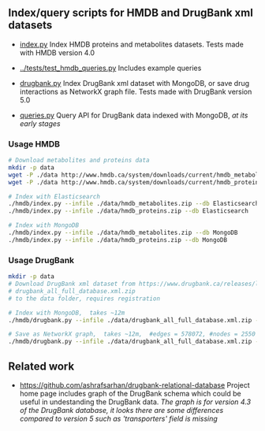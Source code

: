 
## Index/query scripts for HMDB and DrugBank xml datasets

* [index.py](index.py) Index HMDB proteins and metabolites datasets.
  Tests made with HMDB version 4.0

* [../tests/test_hmdb_queries.py](../tests/test_hmdb_queries.py)
  Includes example queries

* [drugbank.py](drugbank.py) Index DrugBank xml dataset with MongoDB,
  or save drug interactions as NetworkX graph file.
  Tests made with DrugBank version 5.0

* [queries.py](queries.py) Query API for DrugBank data indexed with MongoDB,
  _at its early stages_


### Usage HMDB

```bash
# Download metabolites and proteins data
mkdir -p data
wget -P ./data http://www.hmdb.ca/system/downloads/current/hmdb_metabolites.zip
wget -P ./data http://www.hmdb.ca/system/downloads/current/hmdb_proteins.zip

# Index with Elasticsearch
./hmdb/index.py --infile ./data/hmdb_metabolites.zip --db Elasticsearch
./hmdb/index.py --infile ./data/hmdb_proteins.zip --db Elasticsearch

# Index with MongoDB
./hmdb/index.py --infile ./data/hmdb_metabolites.zip --db MongoDB
./hmdb/index.py --infile ./data/hmdb_proteins.zip --db MongoDB
```


### Usage DrugBank

```bash
mkdir -p data
# Download DrugBank xml dataset from https://www.drugbank.ca/releases/latest,
# drugbank_all_full_database.xml.zip
# to the data folder, requires registration

# Index with MongoDB,  takes ~12m
./hmdb/drugbank.py --infile ./data/drugbank_all_full_database.xml.zip --db MongoDB

# Save as NetworkX graph,  takes ~12m,  #edges = 578072, #nodes = 2550
./hmdb/drugbank.py --infile ./data/drugbank_all_full_database.xml.zip --db NetworkX

```

## Related work

* https://github.com/ashrafsarhan/drugbank-relational-database
  Project home page includes graph of the DrugBank schema which could be useful
  in undestanding the DrugBank data. _The graph is for version 4.3 of the
  DrugBank database, it looks there are some differences compared to version 5
  such as 'transporters' field is missing_
